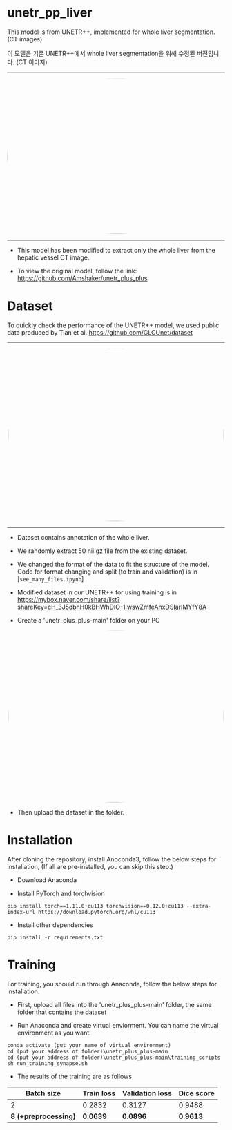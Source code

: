 # unetr_pp_liver

This model is from UNETR++, implemented for whole liver segmentation. (CT images)

이 모델은 기존 UNETR++에서 whole liver segmentation을 위해 수정된 버전입니다. (CT 이미지)

---

<p align="center" width="100%">
<img src="https://github.com/HiddenWaker/unetr_pp_liver/assets/132364831/304909e6-d6a5-46e3-9896-b7594e59c97d" alt="IA3 icon" style="width: 1073px; height:360px; display: block; margin: auto; border-radius: 50%;"/>
</p>

---
- This model has been modified to extract only the whole liver from the hepatic vessel CT image.

- To view the original model, follow the link: https://github.com/Amshaker/unetr_plus_plus

# Dataset

To quickly check the performance of the UNETR++ model, we used public data produced by Tian et al. https://github.com/GLCUnet/dataset

---
<p align="left" width="50%">
<img src="https://github.com/HiddenWaker/unetr_pp_liver/assets/132364831/4eabfb8f-e2c5-42ec-b1b6-8c78b34b1140" alt="IA3 icon" style="width: 500px; height:400px; display: block; margin: auto; border-radius: 50%;"/>
</p>

---
  
- Dataset contains annotation of the whole liver.

- We randomly extract 50 nii.gz file from the existing dataset.

- We changed the format of the data to fit the structure of the model. Code for format changing and split (to train and validation) is in [`see_many_files.ipynb`]

- Modified dataset in our UNETR++ for using training is in https://mybox.naver.com/share/list?shareKey=cH_3J5dbnH0kBHWhDIO-1IwswZmfeAnxDSIarIMYfY8A
  
- Create a 'unetr_plus_plus-main' folder on your PC

<p align="left" width="50%">
<img src="https://github.com/HiddenWaker/unetr_pp_liver/assets/132364831/98ee8c97-cff9-47ad-8bed-0e7a52efc535" alt="IA3 icon" style="width: 500px; height:400px; display: block; margin: auto; border-radius: 50%;"/>
</p>

-  Then upload the dataset in the folder. 



# Installation
After cloning the repository, install Anoconda3, follow the below steps for installation,
(If all are pre-installed, you can skip this step.)

- Download Anaconda

- Install PyTorch and torchvision 
```
pip install torch==1.11.0+cu113 torchvision==0.12.0+cu113 --extra-index-url https://download.pytorch.org/whl/cu113
```

- Install other dependencies
```
pip install -r requirements.txt
```

# Training

For training, you should run through Anaconda, follow the below steps for installation.

- First, upload all files into the 'unetr_plus_plus-main' folder, the same folder that contains the dataset 


- Run Anaconda and create virtual enviorment. You can name the virtual environment as you want. 

```
conda activate (put your name of virtual environment)
cd (put your address of folder)\unetr_plus_plus-main
cd (put your address of folder)\unetr_plus_plus-main\training_scripts
sh run_training_synapse.sh
```
- The results of the training are as follows

Batch size | Train loss | Validation loss | Dice score
-- | -- | -- | --
2 | 0.2832 | 0.3127 | 0.9488
**8 (+preprocessing)** | **0.0639** | **0.0896** | **0.9613**

